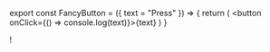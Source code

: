 

export const FancyButton = ({ text = "Press" }) => {
  return (
    <button onClick={() => console.log(text)}>{text}</button>
  )
}

<FancyButton text="Foo" />!
